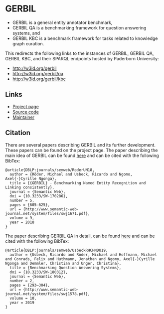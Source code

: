 # GERBIL
* GERBIL is a general entity annotator benchmark,
* GERBIL QA is a benchmarking framework for question answering systems, and
* GERBIL KBC is a benchmark framework for tasks related to knowledge graph curation.

This redirects the following links to the instances of GERBIL, GERBIL QA, GERBIL KBC, and their SPARQL endpoints hosted by Paderborn University:
* http://w3id.org/gerbil
* http://w3id.org/gerbil/qa
* http://w3id.org/gerbil/kbc

## Links

* [Project page](http://gerbil.aksw.org/)
* [Source code](https://github.com/AKSW/gerbil)
* [Maintainer](https://dice-research.org/MichaelRoeder)

## Citation

There are several papers describing GERBIL and its further development. These papers can be found on the project page. The paper describing the main idea of GERBIL can be found [here](http://www.semantic-web-journal.net/system/files/swj1671.pdf) and can be cited with the following BibTex:
```
@article{DBLP:journals/semweb/RoderUN18,
  author = {Röder, Michael and Usbeck, Ricardo and Ngomo, Axel{-}Cyrille Ngonga},
  title = {{GERBIL} - Benchmarking Named Entity Recognition and Linking consistently},
  journal = {Semantic Web},
  doi = {10.3233/SW-170286},
  number = 5,
  pages = {605–625},
  url = {http://www.semantic-web-journal.net/system/files/swj1671.pdf},
  volume = 9,
  year = 2018
}
```
The paper describing GERBIL QA in detail, can be found [here](http://www.semantic-web-journal.net/system/files/swj1578.pdf) and can be cited with the following BibTex:
```
@article{DBLP:journals/semweb/UsbeckRHCHNDU19,
  author = {Usbeck, Ricardo and Röder, Michael and Hoffmann, Michael and Conrads, Felix and Huthmann, Jonathan and Ngomo, Axel{-}Cyrille Ngonga and Demmler, Christian and Unger, Christina},
  title = {Benchmarking Question Answering Systems},
  doi = {10.3233/SW-180312},
  journal = {Semantic Web},
  number = 2,
  pages = {293–304},
  url = {http://www.semantic-web-journal.net/system/files/swj1578.pdf},
  volume = 10,
  year = 2019
}
```
